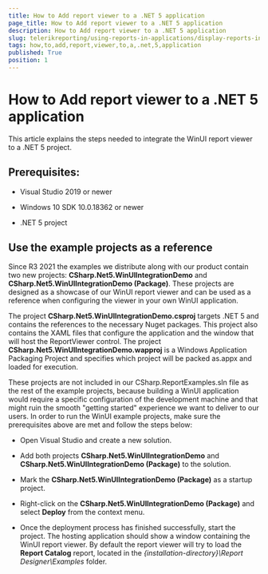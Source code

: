 ```yaml
---
title: How to Add report viewer to a .NET 5 application
page_title: How to Add report viewer to a .NET 5 application 
description: How to Add report viewer to a .NET 5 application
slug: telerikreporting/using-reports-in-applications/display-reports-in-applications/winui-3-desktop-application/how-to-add-report-viewer-to-a-.net-5-application
tags: how,to,add,report,viewer,to,a,.net,5,application
published: True
position: 1
---
```


# How to Add report viewer to a .NET 5 application

This article explains the steps needed to integrate the WinUI report viewer to a .NET 5 project. 

## Prerequisites:

* Visual Studio 2019 or newer

* Windows 10 SDK 10.0.18362 or newer

* .NET 5 project

## Use the example projects as a reference

Since R3 2021 the examples we distribute along with our product contain two new projects: __CSharp.Net5.WinUIIntegrationDemo__ and __CSharp.Net5.WinUIIntegrationDemo (Package)__. These projects are designed as a showcase of our WinUI report viewer and can be used as a reference when configuring the viewer in your own WinUI application. 

The project __CSharp.Net5.WinUIIntegrationDemo.csproj__ targets .NET 5 and contains the references to the necessary Nuget packages. This project also contains the XAML files that configure the application and the window that will host the ReportViewer control. The project __CSharp.Net5.WinUIIntegrationDemo.wapproj__ is a Windows Application Packaging Project and specifies which project will be packed as.appx and loaded for execution. 

These projects are not included in our CSharp.ReportExamples.sln file as the rest of the example projects, because building a WinUI application would require a specific configuration of the development machine and that might ruin the smooth "getting started" experience we want to deliver to our users. In order to run the WinUI example projects, make sure the prerequisites above are met and follow the steps below: 

* Open Visual Studio and create a new solution.

* Add both projects __CSharp.Net5.WinUIIntegrationDemo__ and __CSharp.Net5.WinUIIntegrationDemo (Package)__ to the solution. 

* Mark the __CSharp.Net5.WinUIIntegrationDemo (Package)__ as a startup project. 

* Right-click on the __CSharp.Net5.WinUIIntegrationDemo (Package)__ and select __Deploy__ from the context menu. 

* Once the deployment process has finished successfully, start the project. The hosting application should show a window containing the WinUI report viewer. By default the report viewer will try to load the __Report Catalog__ report, located in the *{installation-directory}\Report Designer\Examples* folder. 
